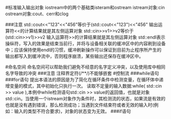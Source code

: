 #标准输入输出对象
	iostream中的两个基础类isteram和ostream
	istream对象:cin
	ostream对象:cout、cerr和clog
	
###注意
	std::cout<<"123"<<"456"等价于(std::cout<<"123")<<"456"
	输出运算符<<的计算结果就是其左侧运算对象
	std::cin>>v1>>v2等价于(std::cin>>v1)>>v2
	输入运算符>>的计算结果就是其左侧运算对象
	std::endl表示操纵符，写入的效果是结束当前行，并将与设备相关联的缓冲区中的内容刷到设备中；应该保持使用endl的习惯，缓冲刷新操作可以保证到目前为止程序所产生的输出都写入到缓冲流中，否则程序崩溃，某些输出还保存在缓冲区中。
	
#命名空间
	命名空间可以帮助我们避免不经意的名字定义冲突，以及使用库中相同名字导致的冲突
###注意
	注释界定符(/**/)不能够嵌套
#控制流
###while语句
###for语句
	提出本语法的原因是为了简化在循环条件中检测变量，在循环体中递增变量的模式，其中初始化只执行一次。
	读取不定量的输入数据:while( std::cin >> value ),本例中while检测语句std::cin >> value的返回值，也就是对象std::cin。当使用一个istream对象作为条件时，其检测流的状态，如果流是有效的也就是没有遇到错误，那么检测成功；当遇到文件结束符或者无效的输入时(例如：输入的类型不符合要求)，对象的状态变为无效。
###if语句


	
	
	 
